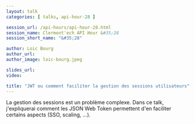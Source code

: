 ```yaml
---
layout: talk
categories: [ talks, api-hour-28 ]

session_url: /api-hours/api-hour-28.html
session_name: Clermont'ech API Hour &#35;28
session_short_name: "&#35;28"

author: Loic Bourg
author_url:
author_image: loic-bourg.jpeg

slides_url:
video:

title: "JWT ou comment faciliter la gestion des sessions utilisateurs"
---
```


La gestion des sessions est un problème complexe. Dans ce talk, j'expliquerai
comment les JSON Web Token permettent d'en faciliter certains aspects (SSO, scaling, ...).

